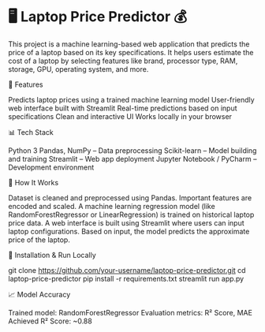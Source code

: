 # 🖥️ Laptop Price Predictor 💰

This project is a machine learning-based web application that predicts the price of a laptop based on its key specifications. It helps users estimate the cost of a laptop by selecting features like brand, processor type, RAM, storage, GPU, operating system, and more.


🚀 Features

Predicts laptop prices using a trained machine learning model
User-friendly web interface built with Streamlit
Real-time predictions based on input specifications
Clean and interactive UI
Works locally in your browser

📊 Tech Stack

Python 3
Pandas, NumPy – Data preprocessing
Scikit-learn – Model building and training
Streamlit – Web app deployment
Jupyter Notebook / PyCharm – Development environment

📌 How It Works

Dataset is cleaned and preprocessed using Pandas.
Important features are encoded and scaled.
A machine learning regression model (like RandomForestRegressor or LinearRegression) is trained on historical laptop price data.
A web interface is built using Streamlit where users can input laptop configurations.
Based on input, the model predicts the approximate price of the laptop.

🔧 Installation & Run Locally

 git clone https://github.com/your-username/laptop-price-predictor.git
 cd laptop-price-predictor
 pip install -r requirements.txt
 streamlit run app.py

📈 Model Accuracy

Trained model: RandomForestRegressor
Evaluation metrics: R² Score, MAE
Achieved R² Score: ~0.88

